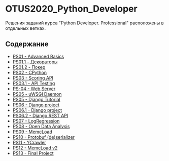 # OTUS2020_Python_Developer
Решения заданий курса "Python Developer. Professional" расположены в отдельных ветках.

[comment]: <> (TODO: Вставить ссылки на разные ветки)
## Содержание
- [PS01 - Advanced Basics](https://github.com/AlexandrNikitin3776/OTUS2020_Python_Developer/tree/PS01-Advanced_Basics)
- [PS01.1 - Декораторы]()
- [PS01.2 - Покер]()
- [PS02 - CPython]()
- [PS03 - Scoring API]()
- [PS03.1 - API Testing]()
- [PS-04 - Web Server]()
- [PS05 - uWSGI Daemon]()
- [PS05 - Django Tutorial]()
- [PS06 - Django project]()
- [PS06.1 - Django project]()
- [PS06.2 - Django REST API]()
- [PS07 - LogRegression]()
- [PS08 - Open Data Analysis]()
- [PS09 - MemcLoad]()
- [PS10 - Protobuf (de)serializer]()
- [PS11 - YCrawler]()
- [PS12 - MemcLoad v2]()
- [PS13 - Final Project]()
